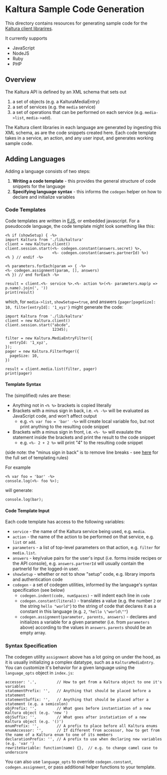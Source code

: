 # Kaltura Sample Code Generation
This directory contains resources for generating sample code for the
[Kaltura client librarires](https://developer.kaltura.com/api-docs/Client%20Libraries).

It currently supports
* JavaScript
* NodeJS
* Ruby
* PHP

## Overview
The Kaltura API is defined by an XML schema that sets out 

1. a set of objects (e.g. a KalturaMediaEntry)
2. a set of services (e.g. the `media` service)
3. a set of operations that can be performed on each service (e.g. `media->list`, `media->add`).

The Kaltura client libraries in each language are generated by ingesting this XML schema,
as are the code snippets created here. Each code template takes in a service, an action,
and any user input, and generates working sample code.

## Adding Languages
Adding a language consists of two steps:
1. **Writing a code template** - this provides the general structure of code snippets for the language
2. **Specifying language syntax** - this informs the `codegen` helper on how to declare and initialize variables

### Code Templates
Code templates are written in [EJS](http://www.embeddedjs.com/), or embedded javascript.
For a pseudocode language, the code template might look something like this:

```
<% if (showSetup) { -%>
import Kaltura from './lib/kaltura'
client = new Kaltura.client()
client.session.start(<%- codegen.constant(answers.secret) %>,
                     <%- codegen.constant(answers.partnerId) %>)
<% } // endif -%>

<% parameters.forEach(param => { -%>
<%- codegen.assignment(param, [], answers)
<% }) // end forEach -%>

result = client.<%- service %>.<%- action %>(<%- parameters.map(p => p.name).join(', '))
print(result)
```

which, for `media->list`, `showSetup==true`, and answers `{pager[pageSize]: 10, filter[entryId]: '1_xyz'}`
might generate the code:
```
import Kaltura from './lib/kaltura'
client = new Kaltura.client()
client.session.start("abcde",
                     12345);

filter = new Kaltura.MediaEntryFilter({
  entryId: '1_xyz',
});
pager = new Kaltura.FilterPager({
  pageSize: 10,
})

result = client.media.list(filter, pager)
print(pager)
```

#### Template Syntax
The (simplified) rules are these:
* Anything not in `<% %>` brackets is copied literally
* Brackets with a minus sign in back, i.e. `<% -%>` will be evaluated as JavaScript code, and won't affect output
    * e.g. `<% var foo = 'bar' -%>` will create local variable foo, but not print anything to the resulting code snippet
* Brackets with a minus sign in front, i.e. `<%- %>` will evaulate the statement inside the brackets and print the result to the code snippet
    * e.g. `<%- 2 + 2 %>` will print "4" to the resulting code snippet

(side note: the "minus sign in back" is to remove line breaks - see [here](https://github.com/mde/ejs) for the full set of templating rules)

For example
```
<% var foo = 'bar' -%>
console.log(<%- foo %>);
```
will generate:
```
console.log(bar);
```

#### Code Template Input
Each code template has access to the following variables:
* `service` - the name of the Kaltura service being used, e.g. `media`.
* `action` - the name of the action to be performed on that service, e.g. `list` or `add`.
* `parameters` - a list of top-level parameters on that action, e.g. `filter` for `media.list`.
* `answers` - key/value pairs for the user's input (i.e. forms inside recipes or the API console), e.g. `answers.partnerId` will usually contain the partnerId for the logged-in user.
* `showSetup` - whether or not to show "setup" code, e.g. library imports and authentication code
* `codegen` - a set of codegen utilities, informed by the language's syntax specification (see below)
    * `codegen.indent(code, numSpaces)` - will indent each line in `code`
    * `codegen.constant(literal)` - translates a value (e.g. the number `2` or the string `hello "world"`) to the string of code that declares it as a constant in this language (e.g. `2`, `"hello \"world\""`)
    * `codegen.assignment(parameter, parents, answers)` - declares and initializes a variable for a given parameter (i.e. from `parameters` above) according to the values in `answers`. `parents` should be an empty array.


### Syntax Specification
The codegen utility `assignment` above has a lot going on under the hood, as it is usually
initializing a complex datatype, such as a `KalturaMediaEntry`. You can customize it's behavior
for a given language using the `language_opts` object in `index.js`:

```
accessor: '.',         // How to get from a Kaltura object to one it's variables
statementPrefix: '',   // Anything that should be placed before a statement
statementSuffix: '',   // Anything that should be placed after a statement (e.g. a semicolon)
objPrefix: '',         // What goes before instantiation of a new Kaltura object (e.g. 'new ')
objSuffix: '',         // What goes after instatiation of a new Kaltura object (e.g. '()')
enumPrefix: '',        // A prefix to place before all Kaltura enums
enumAccessor: '',      // If different from accessor, how to get from the name of a Kaltura enum to one of its members
declarationPrefix: '', // A prefix to use when declaring new variables (e.g. 'var ')
rewriteVariable: function(name) {},  // e.g. to change camel case to underscore
```

You can also use `language_opts` to override `codegen.constant`, `codegen.assignment`, or pass
additional helper functions to your template.


